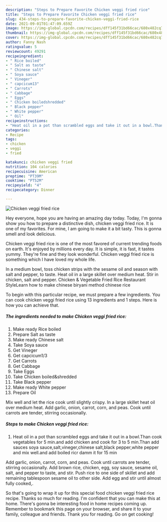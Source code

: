 ```yaml
---
description: "Steps to Prepare Favorite Chicken veggi fried rice"
title: "Steps to Prepare Favorite Chicken veggi fried rice"
slug: 434-steps-to-prepare-favorite-chicken-veggi-fried-rice
date: 2021-09-01T01:47:09.659Z
image: https://img-global.cpcdn.com/recipes/dff145f31bd66cac/680x482cq70/chicken-veggi-fried-rice-recipe-main-photo.jpg
thumbnail: https://img-global.cpcdn.com/recipes/dff145f31bd66cac/680x482cq70/chicken-veggi-fried-rice-recipe-main-photo.jpg
cover: https://img-global.cpcdn.com/recipes/dff145f31bd66cac/680x482cq70/chicken-veggi-fried-rice-recipe-main-photo.jpg
author: Fanny Nash
ratingvalue: 5
reviewcount: 49291
recipeingredient:
- " Rice boiled"
- " Salt as taste"
- " Chinese salt"
- " Soya sauce"
- " Vineger"
- " capcicum13"
- " Carrots"
- " Cabbage"
- " Eggs"
- " Chicken boiledshredded"
- " Black pepper"
- " White pepper"
- " Oil"
recipeinstructions:
- "Heat oil in a pot than scrambled eggs and take it out in a bowl.Than cook vegetables for 5 min.and add chicken and cook for 3 to 5 min.Than add sauces soya sauce,salt,vineger,chinese salt,black pepper,white pepper and mix well.and add boiled ricr damm it for 15 min"
categories:
- Recipe
tags:
- chicken
- veggi
- fried

katakunci: chicken veggi fried 
nutrition: 104 calories
recipecuisine: American
preptime: "PT39M"
cooktime: "PT52M"
recipeyield: "4"
recipecategory: Dinner

---
```



![Chicken veggi fried rice](https://img-global.cpcdn.com/recipes/dff145f31bd66cac/680x482cq70/chicken-veggi-fried-rice-recipe-main-photo.jpg)

Hey everyone, hope you are having an amazing day today. Today, I'm gonna show you how to prepare a distinctive dish, chicken veggi fried rice. It is one of my favorites. For mine, I am going to make it a bit tasty. This is gonna smell and look delicious.

Chicken veggi fried rice is one of the most favored of current trending foods on earth. It's enjoyed by millions every day. It is simple, it is fast, it tastes yummy. They're fine and they look wonderful. Chicken veggi fried rice is something which I have loved my whole life.

In a medium bowl, toss chicken strips with the sesame oil and season with salt and pepper, to taste. Heat oil in a large skillet over medium heat. Stir in chicken, salt and pepper. Chicken &amp; Vegetable Fried Rice Restaurant StyleLearn how to make chinese biryani method chinese rice


To begin with this particular recipe, we must prepare a few ingredients. You can cook chicken veggi fried rice using 13 ingredients and 1 steps. Here is how you can achieve that.

<!--inarticleads1-->

##### The ingredients needed to make Chicken veggi fried rice:

1. Make ready  Rice boiled
1. Prepare  Salt as taste
1. Make ready  Chinese salt
1. Take  Soya sauce
1. Get  Vineger
1. Get  capcicum1/3
1. Get  Carrots
1. Get  Cabbage
1. Take  Eggs
1. Take  Chicken boiled&amp;shredded
1. Take  Black pepper
1. Make ready  White pepper
1. Prepare  Oil


Mix well and let the rice cook until slightly crispy. In a large skillet heat oil over medium heat. Add garlic, onion, carrot, corn, and peas. Cook until carrots are tender, stirring occasionally. 

<!--inarticleads2-->

##### Steps to make Chicken veggi fried rice:

1. Heat oil in a pot than scrambled eggs and take it out in a bowl.Than cook vegetables for 5 min.and add chicken and cook for 3 to 5 min.Than add sauces soya sauce,salt,vineger,chinese salt,black pepper,white pepper and mix well.and add boiled ricr damm it for 15 min


Add garlic, onion, carrot, corn, and peas. Cook until carrots are tender, stirring occasionally. Add brown rice, chicken, egg, soy sauce, sesame oil, salt, and pepper to taste, and stir. Push rice to one side of skillet and add remaining tablespoon sesame oil to other side. Add egg and stir until almost fully cooked,. 

So that's going to wrap it up for this special food chicken veggi fried rice recipe. Thanks so much for reading. I'm confident that you can make this at home. There's gonna be interesting food in home recipes coming up. Remember to bookmark this page on your browser, and share it to your family, colleague and friends. Thank you for reading. Go on get cooking!
